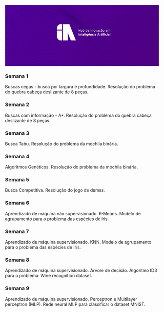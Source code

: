 <img align='center' src="/.github/hub.jpg" width="650" height="200">

### Semana 1
Buscas cegas - busca por largura e profundidade. Resolução do problema do quebra cabeça deslizante de 8 peças. 

### Semana 2
Buscas com informação - A*. Resolução do problema do quebra cabeça deslizante de 8 peças.

### Semana 3
Busca Tabu. Resolução do problema da mochila binária.

### Semana 4
Algoritmos Genéticos. Resolução do problema da mochila binária.

### Semana 5
Busca Competitiva. Resolução do jogo de damas.

### Semana 6
Aprendizado de máquina não supervisionado. K-Means. Modelo de agrupamento para o problema das espécies de Iris.

### Semana 7
Aprendizado de máquina supervisionado. KNN. Modelo de agrupamento para o problema das espécies de Iris.

### Semana 8
Aprendizado de máquina supervisionado. Árvore de decisão. Algoritmo ID3 para o problema: Wine recognition dataset.

### Semana 9
Aprendizado de máquina supervisionado. Perceptron e Multilayer perceptron (MLP). Rede neural MLP para classificar o dataset MNIST.
